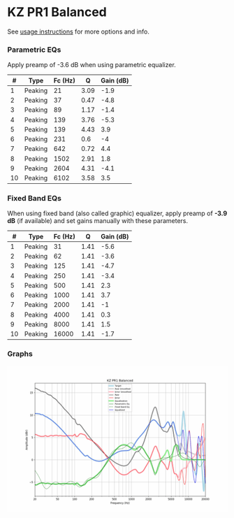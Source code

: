 # KZ PR1 Balanced
See [usage instructions](https://github.com/jaakkopasanen/AutoEq#usage) for more options and info.

### Parametric EQs
Apply preamp of -3.6 dB when using parametric equalizer.

|   # | Type    |   Fc (Hz) |    Q |   Gain (dB) |
|-----|---------|-----------|------|-------------|
|   1 | Peaking |        21 | 3.09 |        -1.9 |
|   2 | Peaking |        37 | 0.47 |        -4.8 |
|   3 | Peaking |        89 | 1.17 |        -1.4 |
|   4 | Peaking |       139 | 3.76 |        -5.3 |
|   5 | Peaking |       139 | 4.43 |         3.9 |
|   6 | Peaking |       231 | 0.6  |        -4   |
|   7 | Peaking |       642 | 0.72 |         4.4 |
|   8 | Peaking |      1502 | 2.91 |         1.8 |
|   9 | Peaking |      2604 | 4.31 |        -4.1 |
|  10 | Peaking |      6102 | 3.58 |         3.5 |

### Fixed Band EQs
When using fixed band (also called graphic) equalizer, apply preamp of **-3.9 dB** (if available) and set gains manually with these parameters.

|   # | Type    |   Fc (Hz) |    Q |   Gain (dB) |
|-----|---------|-----------|------|-------------|
|   1 | Peaking |        31 | 1.41 |        -5.6 |
|   2 | Peaking |        62 | 1.41 |        -3.6 |
|   3 | Peaking |       125 | 1.41 |        -4.7 |
|   4 | Peaking |       250 | 1.41 |        -3.4 |
|   5 | Peaking |       500 | 1.41 |         2.3 |
|   6 | Peaking |      1000 | 1.41 |         3.7 |
|   7 | Peaking |      2000 | 1.41 |        -1   |
|   8 | Peaking |      4000 | 1.41 |         0.3 |
|   9 | Peaking |      8000 | 1.41 |         1.5 |
|  10 | Peaking |     16000 | 1.41 |        -1.7 |

### Graphs
![](./KZ%20PR1%20Balanced.png)
